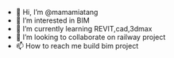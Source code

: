 - 👋 Hi, I’m @mamamiatang
- 👀 I’m interested in BIM
- 🌱 I’m currently learning REVIT,cad,3dmax
- 💞️ I’m looking to collaborate on railway project
- 📫 How to reach me build bim project

<!---
mamamiatang/mamamiatang is a ✨ special ✨ repository because its `README.md` (this file) appears on your GitHub profile.
You can click the Preview link to take a look at your changes.
--->
